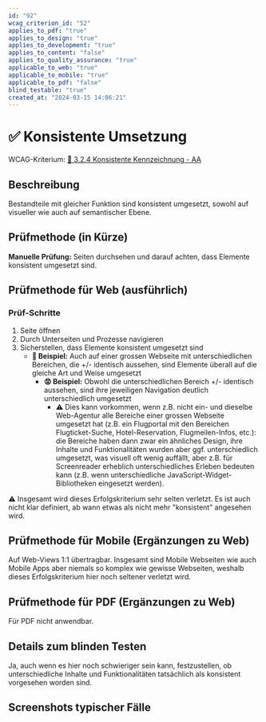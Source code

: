 ```yaml
---
id: "92"
wcag_criterion_id: "52"
applies_to_pdf: "true"
applies_to_design: "true"
applies_to_development: "true"
applies_to_content: "false"
applies_to_quality_assurance: "true"
applicable_to_web: "true"
applicable_to_mobile: "true"
applicable_to_pdf: "false"
blind_testable: "true"
created_at: "2024-03-15 14:06:21"
---
```


# ✅ Konsistente Umsetzung

WCAG-Kriterium: [📜 3.2.4 Konsistente Kennzeichnung - AA](..)

## Beschreibung

Bestandteile mit gleicher Funktion sind konsistent umgesetzt, sowohl auf visueller wie auch auf semantischer Ebene.

## Prüfmethode (in Kürze)

**Manuelle Prüfung:** Seiten durchsehen und darauf achten, dass Elemente konsistent umgesetzt sind.

## Prüfmethode für Web (ausführlich)

### Prüf-Schritte

1. Seite öffnen
1. Durch Unterseiten und Prozesse navigieren
1. Sicherstellen, dass Elemente konsistent umgesetzt sind
    - **🙂 Beispiel:** Auch auf einer grossen Webseite mit unterschiedlichen Bereichen, die +/- identisch aussehen, sind Elemente überall auf die gleiche Art und Weise umgesetzt
        - **😡 Beispiel:** Obwohl die unterschiedlichen Bereich +/- identisch aussehen, sind ihre jeweiligen Navigation deutlich unterschiedlich umgesetzt
            - ⚠️ Dies kann vorkommen, wenn z.B. nicht ein- und dieselbe Web-Agentur alle Bereiche einer grossen Webseite umgesetzt hat (z.B. ein Flugportal mit den Bereichen Flugticket-Suche, Hotel-Reservation, Flugmeilen-Infos, etc.): die Bereiche haben dann zwar ein ähnliches Design, ihre Inhalte und Funktionalitäten wurden aber ggf. unterschiedlich umgesetzt, was visuell oft wenig auffällt, aber z.B. für Screenreader erheblich unterschiedliches Erleben bedeuten kann (z.B. wenn unterschiedliche JavaScript-Widget-Bibliotheken eingesetzt werden).

⚠️ Insgesamt wird dieses Erfolgskriterium sehr selten verletzt. Es ist auch nicht klar definiert, ab wann etwas als nicht mehr "konsistent" angesehen wird.

## Prüfmethode für Mobile (Ergänzungen zu Web)

Auf Web-Views 1:1 übertragbar. Insgesamt sind Mobile Webseiten wie auch Mobile Apps aber niemals so komplex wie gewisse Webseiten, weshalb dieses Erfolgskriterium hier noch seltener verletzt wird.

## Prüfmethode für PDF (Ergänzungen zu Web)

Für PDF nicht anwendbar.

## Details zum blinden Testen

Ja, auch wenn es hier noch schwieriger sein kann, festzustellen, ob unterschiedliche Inhalte und Funktionalitäten tatsächlich als konsistent vorgesehen worden sind.

## Screenshots typischer Fälle

